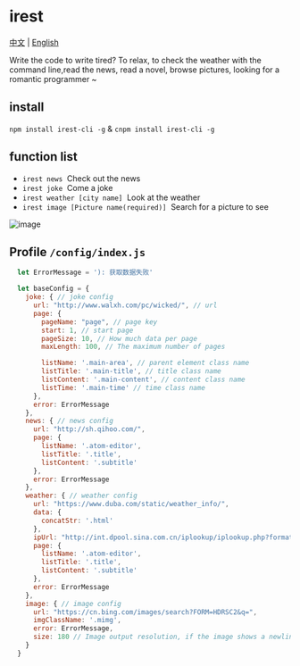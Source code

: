 # irest
<a href="https://github.com/Jon-Millent/irest/blob/master/README.md">中文</a>
|
<a href="https://github.com/Jon-Millent/irest/blob/master/en.MD">English</a>

Write the code to write tired? To relax, to check the weather with the command line,read the news, read a novel, browse pictures, looking for a romantic programmer ~

## install

`npm install irest-cli -g` & `cnpm install irest-cli -g`


## function list

* `irest news`  Check out the news
* `irest joke`  Come a joke
* `irest weather [city name]`  Look at the weather
* `irest image [Picture name(required)]`  Search for a picture to see

  
  
![image](https://github.com/Jon-Millent/irest/blob/master/show01.gif?raw=true)

## Profile `/config/index.js`
```javascript
  let ErrorMessage = '): 获取数据失败'

  let baseConfig = {
    joke: { // joke config
      url: "http://www.walxh.com/pc/wicked/", // url
      page: {
        pageName: "page", // page key
        start: 1, // start page
        pageSize: 10, // How much data per page
        maxLength: 100, // The maximum number of pages

        listName: '.main-area', // parent element class name
        listTitle: '.main-title', // title class name
        listContent: '.main-content', // content class name
        listTime: '.main-time' // time class name
      },
      error: ErrorMessage
    },
    news: { // news config
      url: "http://sh.qihoo.com/",
      page: {
        listName: '.atom-editor',
        listTitle: '.title',
        listContent: '.subtitle'
      },
      error: ErrorMessage
    },
    weather: { // weather config
      url: "https://www.duba.com/static/weather_info/",
      data: {
        concatStr: '.html'
      },
      ipUrl: "http://int.dpool.sina.com.cn/iplookup/iplookup.php?format=json",
      page: {
        listName: '.atom-editor',
        listTitle: '.title',
        listContent: '.subtitle'
      },
      error: ErrorMessage
    },
    image: { // image config
      url: "https://cn.bing.com/images/search?FORM=HDRSC2&q=",
      imgClassName: '.mimg',
      error: ErrorMessage,
      size: 180 // Image output resolution, if the image shows a newline please modify this parameter to the appropriate value
    }
  }

```
